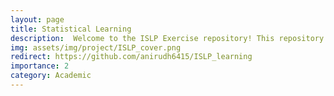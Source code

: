 ```yaml
---
layout: page
title: Statistical Learning
description:  Welcome to the ISLP Exercise repository! This repository contains my hands-on exercises related to the book Introduction to Statistical Learning with Python concepts implemented in Python using Jupiter Notebooks.
img: assets/img/project/ISLP_cover.png
redirect: https://github.com/anirudh6415/ISLP_learning
importance: 2
category: Academic
---
```


